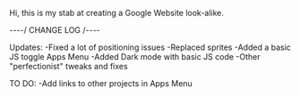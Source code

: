 Hi, this is my stab at creating a Google Website look-alike.

----/ CHANGE LOG /----

Updates:
-Fixed a lot of positioning issues
-Replaced sprites
-Added a basic JS toggle Apps Menu
-Added Dark mode with basic JS code
-Other "perfectionist" tweaks and fixes

TO DO:
-Add links to other projects in Apps Menu
